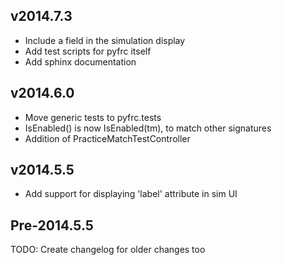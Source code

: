 
v2014.7.3
---------
* Include a field in the simulation display
* Add test scripts for pyfrc itself
* Add sphinx documentation

v2014.6.0
---------
* Move generic tests to pyfrc.tests
* IsEnabled() is now IsEnabled(tm), to match other signatures
* Addition of PracticeMatchTestController

v2014.5.5
---------
* Add support for displaying 'label' attribute in sim UI 

Pre-2014.5.5
------------

TODO: Create changelog for older changes too
